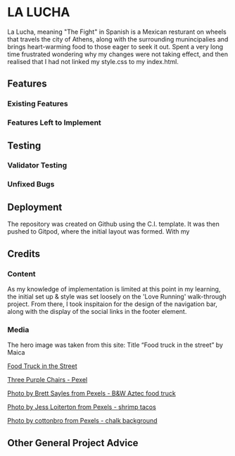 # LA LUCHA
La Lucha, meaning "The Fight" in Spanish is a Mexican resturant on wheels that travels the city of Athens, along with the surrounding munincipalies and brings heart-warming food to those eager to seek it out. 
Spent a very long time frustrated wondering why my changes were not taking effect, and then realised that I had not linked my style.css to my index.html.

## Features

### Existing Features

### Features Left to Implement

## Testing

### Validator Testing

### Unfixed Bugs

## Deployment
The repository was created on Github using the C.I. template. It was then pushed to Gitpod, where the initial layout was formed.
With my 

## Credits

### Content
As my knowledge of implementation is limited at this point in my learning, the initial set up & style was set loosely on the 'Love Running' walk-through project. From there, I took inspitaion for the design of the navigation bar, along with the display of the social links in the footer element.

### Media
The hero image was taken from this site:
Title “Food truck in the street” by Maica

[Food Truck in the Street](https://www.thebalancesmb.com/thmb/IRZI2gmNsYFTTPCH774ohMD4uJE=/2088x1436/filters:fill(auto,1)/food-truck-in-the-street-496731672-863bfb69328341c1804fec18e39be715.jpg)

[Three Purple Chairs - Pexel](https://www.pexels.com/photo/three-purple-plastic-chairs-3013212/)


[Photo by Brett Sayles from Pexels - B&W Aztec food truck](https://www.pexels.com/photo/grayscale-photograph-of-two-people-standing-in-front-of-food-truck-1264937/)

[Photo by Jess Loiterton from Pexels - shrimp tacos](https://www.pexels.com/photo/white-and-blue-bus-near-green-palm-tree-under-blue-sky-4609255/)

[Photo by cottonbro from Pexels - chalk background](https://www.pexels.com/photo/black-wall-in-close-up-image-3826435/)

## Other General Project Advice
